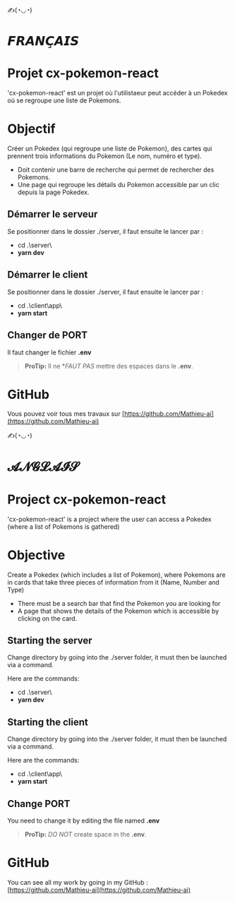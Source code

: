 

✍(◔◡◔)

# 𝙁𝙍𝘼𝙉𝘾̧𝘼𝙄𝙎

# Projet cx-pokemon-react

'cx-pokemon-react' est un projet où l'utilistaeur peut accéder à un Pokedex où se regroupe une liste de Pokemons. 

# Objectif

Créer un Pokedex (qui regroupe une liste de Pokemon),  des cartes qui prennent trois informations du Pokemon (Le nom, numéro et type). 
- Doit contenir une barre de recherche qui permet de rechercher des Pokemons.
- Une page qui regroupe les détails du Pokemon accessible par un clic depuis la page Pokedex.


## Démarrer le serveur

Se positionner dans le dossier ./server, il faut ensuite le lancer par :

- cd .\server\
- **yarn dev**

## Démarrer le client

Se positionner dans le dossier ./server, il faut ensuite le lancer par :

- cd .\client\app\
- **yarn start**


## Changer de PORT

Il faut changer le fichier **.env**
> **ProTip:** Il ne  **FAUT PAS* mettre des espaces dans le **.env**.

# GitHub

Vous pouvez voir tous mes travaux sur [https://github.com/Mathieu-ai](https://github.com/Mathieu-ai)




✍(◔◡◔)

# 𝓐𝓝𝓖𝓛𝓐𝓘𝓢
# Project cx-pokemon-react

'cx-pokemon-react' is a project where the user can access a Pokedex (where a list of Pokemons is gathered)

# Objective

Create a Pokedex (which includes a list of Pokemon), where Pokemons are in cards that take three pieces of information from it (Name, Number and Type)
- There must be a search bar that find the Pokemon you are looking for
- A page that shows the details of the Pokemon which is accessible by clicking on the card.


## Starting the server

Change directory by going into the ./server folder, it must then be launched via a command. 

Here are the commands:
- cd .\server\
- **yarn dev**

## Starting the client

Change directory by going into the ./server folder, it must then be launched via a command. 

Here are the commands:
- cd .\client\app\
- **yarn start**


## Change PORT

You need to change it by editing the file named  **.env**
> **ProTip:** *DO NOT*  create space in the **.env**.

# GitHub

You can see all my work by going in my GitHub :  [https://github.com/Mathieu-ai](https://github.com/Mathieu-ai)
